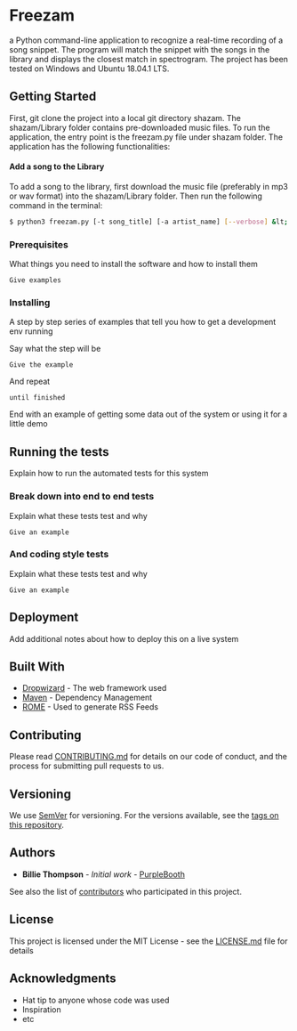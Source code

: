 # Freezam
a Python command-line application to recognize a real-time recording of a song snippet. The program will match the snippet with the songs in the library and displays the closest match in spectrogram. The project has been tested on Windows and Ubuntu 18.04.1 LTS.

## Getting Started
First, git clone the project into a local git directory shazam. The shazam/Library folder contains pre-downloaded music files. To run the application, the entry point is the freezam.py file under shazam folder. The application has the following functionalities:

#### Add a song to the Library
To add a song to the library, first download the music file (preferably in mp3 or wav format) into the shazam/Library folder. Then run the following command in the terminal: 
```sh
$ python3 freezam.py [-t song_title] [-a artist_name] [--verbose] &lt; filename.extension &gt;
```

### Prerequisites

What things you need to install the software and how to install them

```
Give examples
```

### Installing

A step by step series of examples that tell you how to get a development env running

Say what the step will be

```
Give the example
```

And repeat

```
until finished
```

End with an example of getting some data out of the system or using it for a little demo

## Running the tests

Explain how to run the automated tests for this system

### Break down into end to end tests

Explain what these tests test and why

```
Give an example
```

### And coding style tests

Explain what these tests test and why

```
Give an example
```

## Deployment

Add additional notes about how to deploy this on a live system

## Built With

* [Dropwizard](http://www.dropwizard.io/1.0.2/docs/) - The web framework used
* [Maven](https://maven.apache.org/) - Dependency Management
* [ROME](https://rometools.github.io/rome/) - Used to generate RSS Feeds

## Contributing

Please read [CONTRIBUTING.md](https://gist.github.com/PurpleBooth/b24679402957c63ec426) for details on our code of conduct, and the process for submitting pull requests to us.

## Versioning

We use [SemVer](http://semver.org/) for versioning. For the versions available, see the [tags on this repository](https://github.com/your/project/tags). 

## Authors

* **Billie Thompson** - *Initial work* - [PurpleBooth](https://github.com/PurpleBooth)

See also the list of [contributors](https://github.com/your/project/contributors) who participated in this project.

## License

This project is licensed under the MIT License - see the [LICENSE.md](LICENSE.md) file for details

## Acknowledgments

* Hat tip to anyone whose code was used
* Inspiration
* etc

